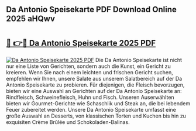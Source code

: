 ## Da Antonio Speisekarte PDF Download Online 2025 aHQwv

# <h2><a href="http://gcdeccl.nevu.top/?p=Da+Antonio+Speisekarte">🔗 👉🔴 Da Antonio Speisekarte 2025 PDF</a></h2>

[![Da Antonio Speisekarte 2025 PDF](https://i.imgur.com/dBaPXMq.png)](http://gcdeccl.nevu.top/?p=Da+Antonio+Speisekarte)
Die Da Antonio Speisekarte ist nicht nur eine Liste von Gerichten, sondern auch die Kunst, ein Gericht zu kreieren. Wenn Sie nach einem leichten und frischen Gericht suchen, empfehlen wir Ihnen, unsere Salate aus unserem Salatbereich auf der Da Antonio Speisekarte zu probieren. Für diejenigen, die Fleisch bevorzugen, bieten wir eine Auswahl an Gerichten auf der Da Antonio Speisekarte an: Rindfleisch, Schweinefleisch, Huhn und Fisch. Unseren Auserwählten bieten wir Gourmet-Gerichte wie Schaschlik und Steak an, die bei lebendem Feuer zubereitet werden. Unsere Da Antonio Speisekarte umfasst eine große Auswahl an Desserts, von klassischen Torten und Kuchen bis hin zu exquisiten Crème Brûlée und Schokoladen-Balinas.
